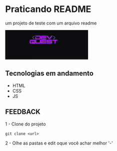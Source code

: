 # Praticando README
um projeto de teste com um arquivo readme 

[<img src="./readme.gif" alt="imagem dev quest">](https://github.com/ArthurCastro99)

## Tecnologias em andamento
- HTML 
- CSS
- JS 

## FEEDBACK

1 - Clone do projeto
```
git clone <url>
```

2 - Olhe as pastas e edit oque você achar melhor '-'